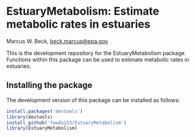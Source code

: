 # EstuaryMetabolism: Estimate metabolic rates in estuaries
Marcus W. Beck, beck.marcus@epa.gov  

This is the development repository for the EstuaryMetabolism package. Functions within this package can be used to estimate metabolic rates in estuaries.

## Installing the package

The development version of this package can be installed as follows:


```r
install.packages('devtools')
library(devtools)
install_github('fawda123/EstuaryMetabolism')
library(EstuaryMetabolism)
```
